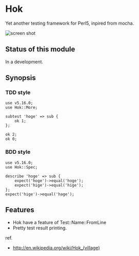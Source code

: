 Hok
===

Yet another testing framework for Perl5, inpired from mocha.

![screen shot](http://gyazo.64p.org/image/2996f36aba176ad2d0d9c6734eb45476.png)

Status of this module
---------------------

In a development.

Synopsis
--------

### TDD style

    use v5.16.0;
    use Hok::More;

    subtest 'hoge' => sub {
        ok 1;
    };

    ok 2;
    ok 0;

### BDD style

    use v5.16.0;
    use Hok::Spec;

    describe 'hoge' => sub {
        expect('hoge')->equal('hoge');
        expect('hige')->equal('hige');
    };
    expect('hige')->equal('hage');

Features
--------

 * Hok have a feature of Test::Name::FromLine
 * Pretty test result printing.

ref.

 * http://en.wikipedia.org/wiki/Hok_(village)
